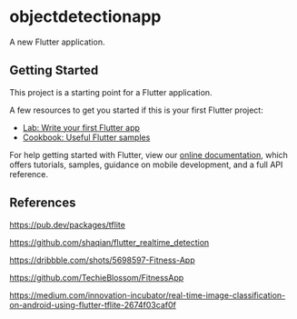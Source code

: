 # objectdetectionapp

A new Flutter application.

## Getting Started

This project is a starting point for a Flutter application.

A few resources to get you started if this is your first Flutter project:

- [Lab: Write your first Flutter app](https://flutter.dev/docs/get-started/codelab)
- [Cookbook: Useful Flutter samples](https://flutter.dev/docs/cookbook)

For help getting started with Flutter, view our
[online documentation](https://flutter.dev/docs), which offers tutorials,
samples, guidance on mobile development, and a full API reference.

## References

https://pub.dev/packages/tflite

https://github.com/shaqian/flutter_realtime_detection

https://dribbble.com/shots/5698597-Fitness-App

https://github.com/TechieBlossom/FitnessApp

https://medium.com/innovation-incubator/real-time-image-classification-on-android-using-flutter-tflite-2674f03caf0f
